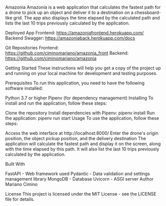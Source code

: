 Amazonia
Amazonia is a web application that calculates the fastest path for a drone to pick up an object and deliver it to a destination on a chessboard-like grid.
The app also displays the time elapsed by the calculated path and lists the last 10 trips previously calculated by the application.

Deployed App
Frontend: https://amazoniafrontend.herokuapp.com/
Backend Swagger: https://amazoniaback.herokuapp.com/docs

Git Repositories
Frontend: https://github.com/ciminomariano/amazonia_front
Backend: https://github.com/ciminomariano/amazonia

Getting Started
These instructions will help you get a copy of the project up and running on your local machine for development and testing purposes.

Prerequisites
To run this application, you need to have the following software installed:

Python 3.7 or higher
Pipenv (for dependency management)
Installing
To install and run the application, follow these steps:

Clone the repository
Install dependencies with Pipenv: pipenv install
Run the application: pipenv run start
Usage
To use the application, follow these steps:

Access the web interface at http://localhost:8000/
Enter the drone's origin position, the object pickup position, and the delivery destination
The application will calculate the fastest path and display it on the screen, along with the time elapsed by this path. It will also list the last 10 trips previously calculated by the application.

Built With

FastAPI - Web framework used
Pydantic - Data validation and settings management library
MongoDB - Database
Uvicorn - ASGI server
Author
Mariano Cimino

License
This project is licensed under the MIT License - see the LICENSE file for details.
